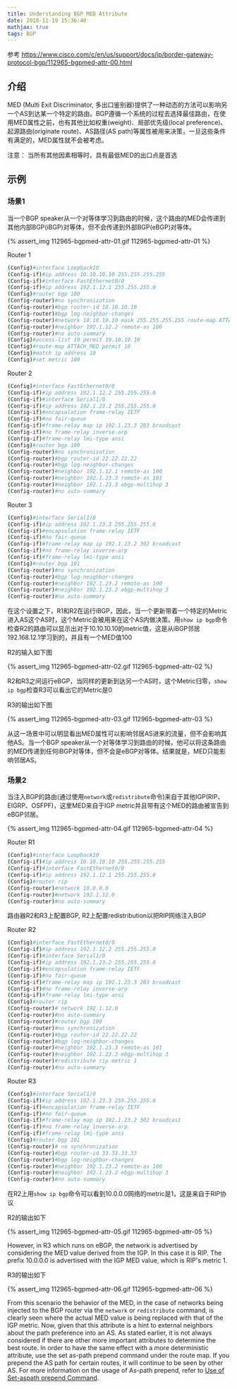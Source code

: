 ```yaml
---
title: Understanding BGP MED Attribute
date: 2018-11-19 15:36:40
mathjax: true
tags: BGP
---
```


参考 <https://www.cisco.com/c/en/us/support/docs/ip/border-gateway-protocol-bgp/112965-bgpmed-attr-00.html>

## 介绍

MED (Multi Exit Discriminator, 多出口鉴别器)提供了一种动态的方法可以影响另一个AS到达某一个特定的路由。BGP遵循一个系统的过程去选择最佳路由，在使用MED属性之前，也有其他比如权重(weight)、局部优先级(local preference)、起源路由(originate route)、AS路径(AS path)等属性被用来决策，一旦这些条件有满足的，MED属性就不会被考虑。

注意： 当所有其他因素相等时，具有最低MED的出口点是首选

## 示例

### 场景1

当一个BGP speaker从一个对等体学习到路由的时候，这个路由的MED会传递到其他内部BGP(iBGP)对等体，但不会传递到外部BGP(eBGP)对等体。

{% assert_img 112965-bgpmed-attr-01.gif 112965-bgpmed-attr-01 %}

Router 1

```sh
(Config)#interface Loopback10
(Config-if)#ip address 10.10.10.10 255.255.255.255
(Config-if)#interface FastEthernet0/0
(Config-if)#ip address 192.1.12.1 255.255.255.0
(Config)#router bgp 100
(Config-router)#no synchronization
(Config-router)#bgp router-id 10.10.10.10
(Config-router)#bgp log-neighbor-changes
(Config-router)#network 10.10.10.10 mask 255.255.255.255 route-map ATTACH_MED
(Config-router)#neighbor 192.1.12.2 remote-as 100
(Config-router)#no auto-summary
(Config)#access-list 10 permit 10.10.10.10
(Config)#route-map ATTACH_MED permit 10
(Config)#match ip address 10
(Config)#set metric 100
```

Router 2

```sh
(Config)#interface FastEthernet0/0
(Config-if)#ip address 192.1.12.2 255.255.255.0
(Config-if)#interface Serial1/0
(Config-if)#ip address 192.1.23.2 255.255.255.0
(Config-if)#encapsulation frame-relay IETF
(Config-if)#no fair-queue
(Config-if)#frame-relay map ip 192.1.23.3 203 broadcast
(Config-if)#no frame-relay inverse-arp
(Config-if)#frame-relay lmi-type ansi
(Config)#router bgp 100
(Config-router)#no synchronization
(Config-router)#bgp router-id 22.22.22.22
(Config-router)#bgp log-neighbor-changes
(Config-router)#neighbor 192.1.12.1 remote-as 100
(Config-router)#neighbor 192.1.23.3 remote-as 101
(Config-router)#neighbor 192.1.23.3 ebgp-multihop 3
(Config-router)#no auto-summary
```

Router 3

```sh
(Config)#interface Serial1/0
(Config-if)#ip address 192.1.23.3 255.255.255.0
(Config-if)#encapsulation frame-relay IETF
(Config-if)#no fair-queue
(Config-if)#frame-relay map ip 192.1.23.2 302 broadcast
(Config-if)#no frame-relay inverse-arp
(Config-if)#frame-relay lmi-type ansi
(Config)#router bgp 101
(Config-router)#no synchronization
(Config-router)#bgp log-neighbor-changes
(Config-router)#neighbor 192.1.23.2 remote-as 100
(Config-router)#neighbor 192.1.23.2 ebgp-multihop 3
(Config-router)#no auto-summary
```

在这个设置之下，R1和R2在运行iBGP，因此，当一个更新带着一个特定的Metric进入AS这个AS时，这个Metric会被用来在这个AS内做决策。用`show ip bgp`命令检查R2的路由可以显示出对于10.10.10.10的metric值，这是从iBGP邻居192.168.12.1学习到的，并且有一个MED值100

R2的输入如下图

{% assert_img 112965-bgpmed-attr-02.gif 112965-bgpmed-attr-02 %}

R2和R3之间运行eBGP，当同样的更新到达另一个AS时，这个Metric归零，`show ip bgp`检查R3可以看出它的Metric是0

R3的输出如下图

{% assert_img 112965-bgpmed-attr-03.gif 112965-bgpmed-attr-03 %}

从这一场景中可以明显看出MED属性可以影响邻居AS进来的流量，但不会影响其他AS。当一个BGP speaker从一个对等体学习到路由的时候，他可以将这条路由的MED传递到任何iBGP对等体，但不会是eBGP对等体。结果就是，MED只能影响邻居AS。

### 场景2

当注入BGP的路由(通过使用`network`或`redistribute`命令)来自于其他IGP(RIP、EIGRP、OSFPF)，这里MED来自于IGP metric并且带有这个MED的路由被宣告到eBGP邻居。

{% assert_img 112965-bgpmed-attr-04.gif 112965-bgpmed-attr-04 %}

Router R1

```sh
(Config)#interface Loopback10
(Config-if)#ip address 10.10.10.10 255.255.255.255
(Config-if)#interface FastEthernet0/0
(Config-if)#ip address 192.1.12.1 255.255.255.0
(Config)#router rip
(Config-router)#network 10.0.0.0
(Config-router)#network 192.1.12.0
(Config-router)#no auto-summary
```

路由器R2和R3上配置BGP, R2上配置redistribution以把RIP网络注入BGP

Router R2

```sh
(Config)#interface FastEthernet0/0
(Config-if)#ip address 192.1.12.2 255.255.255.0
(Config-if)#interface Serial1/0
(Config-if)#ip address 192.1.23.2 255.255.255.0
(Config-if)#encapsulation frame-relay IETF
(Config-if)#no fair-queue
(Config-if)#frame-relay map ip 192.1.23.3 203 broadcast
(Config-if)#no frame-relay inverse-arp
(Config-if)#frame-relay lmi-type ansi
(Config)#router rip
(Config-router)# network 192.1.12.0
(Config-router)#no auto-summary
(Config-router)#router bgp 100
(Config-router)#no synchronization
(Config-router)#bgp router-id 22.22.22.22
(Config-router)#bgp log-neighbor-changes
(Config-router)#neighbor 192.1.23.3 remote-as 101
(Config-router)#neighbor 192.1.23.3 ebgp-multihop 3
(Config-router)#redistribute rip metric 1
(Config-router)#no auto-summary
```

Router R3

```sh
(Config)#interface Serial1/0
(Config-if)#ip address 192.1.23.3 255.255.255.0
(Config-if)#encapsulation frame-relay IETF
(Config-if)#no fair-queue
(Config-if)#frame-relay map ip 192.1.23.2 302 broadcast
(Config-if)#no frame-relay inverse-arp
(Config-if)#frame-relay lmi-type ansi
(Config)#router bgp 101
(Config-router)# no synchronization
(Config-router)#bgp router-id 33.33.33.33
(Config-router)#bgp log-neighbor-changes
(Config-router)#neighbor 192.1.23.2 remote-as 100
(Config-router)#neighbor 192.1.23.2 ebgp-multihop 3
(Config-router)#no auto-summary
```

在R2上用`show ip bgp`命令可以看到10.0.0.0网络的metric是1，这是来自于RIP协议

R2的输出如下

{% assert_img 112965-bgpmed-attr-05.gif 112965-bgpmed-attr-05 %}

However, in R3 which runs on eBGP, the network is advertised by considering the MED value derived from the IGP. In this case it is RIP. The prefix 10.0.0.0 is advertised with the IGP MED value, which is RIP's metric 1.

R3的输出如下

{% assert_img 112965-bgpmed-attr-06.gif 112965-bgpmed-attr-06 %}

From this scenario the behavior of the MED, in the case of networks being injected to the BGP router via the `network` or `redistribute` command, is clearly seen where the actual MED value is being replaced with that of the IGP metric. Now, given that this attribute is a hint to external neighbors about the path preference into an AS. As stated earlier, it is not always considered if there are other more important attributes to determine the best route. In order to have the same effect with a more deterministic attribute, use the set as-path prepend command under the route map. If you prepend the AS path for certain routes, it will continue to be seen by other AS. For more information on the usage of As-path prepend, refer to [Use of Set-aspath prepend Command](https://www.cisco.com/en/US/tech/tk365/technologies_tech_note09186a00800c95bb.shtml#neighborsroutemaps).